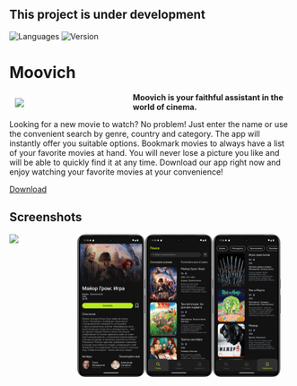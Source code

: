 ## This project is under development
![Languages](https://img.shields.io/badge/Languages-RU|EN-blue.svg)
![Version](https://img.shields.io/badge/Verison-0.1.0-green.svg)

# Moovich
<img src="https://i.ibb.co/5RdLrQQ/logo.png" align="left" width="200" hspace="10" vspace="10">
<b>Moovich is your faithful assistant in the world of cinema. </b>

Looking for a new movie to watch? No problem! Just enter the name or use the convenient search by genre, country and category. The app will instantly offer you suitable options. Bookmark movies to always have a list of your favorite movies at hand. You will never lose a picture you like and will be able to quickly find it at any time. Download our app right now and enjoy watching your favorite movies at your convenience!


[Download](https://minhaskamal.github.io/DownGit/#/home?url=https://github.com/YuryShchasny/Moovich/blob/master/Moovich.apk)

## Screenshots
<div style="display:flex;" >
<img src="screenshots/Screenshot_main.png" width="24%" >
<img src="screenshots/Screenshot_movie.png" width="24%" >
<img src="screenshots/Screenshot_search.png" width="24%" >
<img src="screenshots/Screenshot_watch.png" width="24%" >
